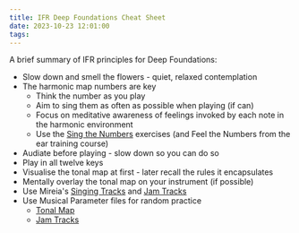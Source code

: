 ```yaml
---
title: IFR Deep Foundations Cheat Sheet
date: 2023-10-23 12:01:00
tags:
---
```


A brief summary of IFR principles for Deep Foundations:

- Slow down and smell the flowers - quiet, relaxed contemplation
- The harmonic map numbers are key
  - Think the number as you play
  - Aim to sing them as often as possible when playing (if can)
  - Focus on meditative awareness of feelings invoked by each note in the harmonic environment
  - Use the [Sing the Numbers](https://improviseforreal.com/products/sing-numbers-1-ifr-tonal-map) exercises (and Feel the Numbers from the ear training course)
- Audiate before playing - slow down so you can do so
- Play in all twelve keys
- Visualise the tonal map at first - later recall the rules it encapsulates
- Mentally overlay the tonal map on your instrument (if possible)
- Use Mireia's [Singing Tracks](https://forum.improviseforreal.com/c/audio-tracks/) and [Jam Tracks](https://forum.improviseforreal.com/c/jam-tracks/)
- Use Musical Parameter files for random practice
  - [Tonal Map](https://parameters.musicpracticetools.net/?file=/examples/IFR-Tonal-Map-Start.yaml)
  - [Jam Tracks](https://parameters.musicpracticetools.net/?file=https://blog.fullmeasure.uk/_steves/IFR-Jam-Tracks-Media.yaml&mediaRoot=d3rl7arpgnbsx6.cloudfront.net/j1_7w_mp30)
